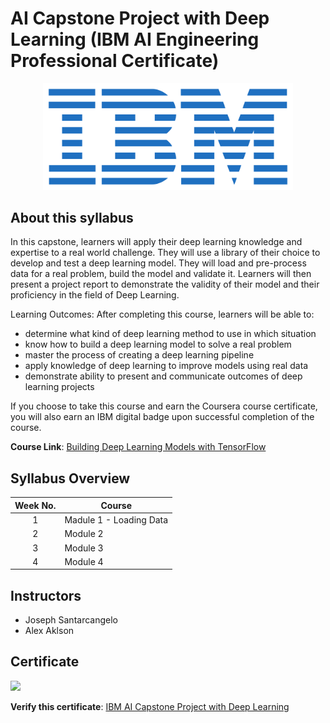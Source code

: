 # AI Capstone Project with Deep Learning (IBM AI Engineering Professional Certificate)

<p align="center">
 <img src="https://github.com/HafizRosnazri/IBM-AI-Engineering-Professional-Certificate/raw/master/Images/Logo/IBM-Logo.png" width="400" />
</p>


## About this syllabus

In this capstone, learners will apply their deep learning knowledge and expertise to a real world challenge.  They will use a library of their choice to develop and test a deep learning model. They will load and pre-process data for a real problem, build the model and validate it. Learners  will then present a project report to demonstrate the validity of their model and their proficiency in the field of Deep Learning.

Learning Outcomes:
After completing this course, learners will be able to:

- determine what kind of deep learning method to use in which situation
-	know how to build a deep learning model to solve a real problem 
-	master the process of creating  a deep learning pipeline 
-	apply knowledge of deep learning to improve models using real data
-	demonstrate ability to present and communicate outcomes of deep learning projects

If you choose to take this course and earn the Coursera course certificate, you will also earn an IBM digital badge upon successful completion of the course.

**Course Link**: [Building Deep Learning Models with TensorFlow](https://www.coursera.org/learn/building-deep-learning-models-with-tensorflow)

## Syllabus Overview

| Week No.| Course                                                              |
|:-------:|---------------------------------------------------------------------|
|    1    | Madule 1 - Loading Data                                             |
|    2    | Module 2                                                            |
|    3    | Module 3                                                            |
|    4    | Module 4                                                            |


## Instructors
- Joseph Santarcangelo
- Alex Aklson

## Certificate

<p align="Left">
 <img src="https://s3.amazonaws.com/coursera_assets/meta_images/generated/CERTIFICATE_LANDING_PAGE/CERTIFICATE_LANDING_PAGE~HMH575UB7G7L/CERTIFICATE_LANDING_PAGE~HMH575UB7G7L.jpeg" width="400" />
</p>

**Verify this certificate**: [IBM AI Capstone Project with Deep Learning](http://coursera.org/verify/HMH575UB7G7L)






